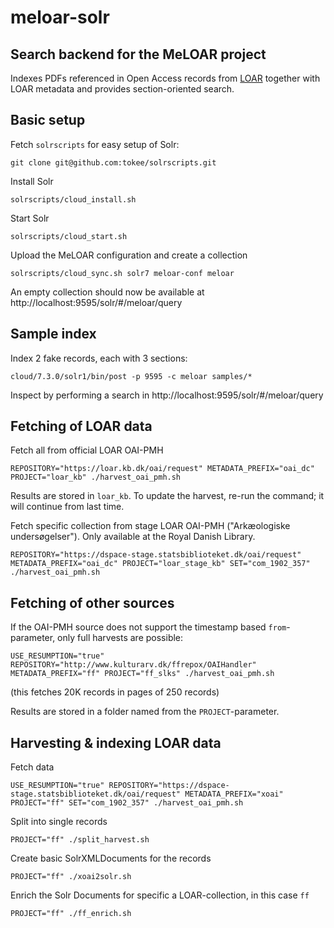 # meloar-solr

## Search backend for the MeLOAR project

Indexes PDFs referenced in Open Access records from [LOAR](https://loar.kb.dk/) together with LOAR metadata and provides section-oriented search.


## Basic setup

Fetch `solrscripts` for easy setup of Solr:

```
git clone git@github.com:tokee/solrscripts.git
```

Install Solr
```
solrscripts/cloud_install.sh
```

Start Solr
```
solrscripts/cloud_start.sh
```

Upload the MeLOAR configuration and create a collection
```
solrscripts/cloud_sync.sh solr7 meloar-conf meloar
```

An empty collection should now be available at http://localhost:9595/solr/#/meloar/query


## Sample index

Index 2 fake records, each with 3 sections:
```
cloud/7.3.0/solr1/bin/post -p 9595 -c meloar samples/*
```

Inspect by performing a search in http://localhost:9595/solr/#/meloar/query


## Fetching of LOAR data

Fetch all from official LOAR OAI-PMH
```
REPOSITORY="https://loar.kb.dk/oai/request" METADATA_PREFIX="oai_dc" PROJECT="loar_kb" ./harvest_oai_pmh.sh
```
Results are stored in `loar_kb`. To update the harvest, re-run the command; it will continue from last time.


Fetch specific collection from stage LOAR OAI-PMH ("Arkæologiske undersøgelser"). Only available at the Royal Danish Library.
```
REPOSITORY="https://dspace-stage.statsbiblioteket.dk/oai/request" METADATA_PREFIX="oai_dc" PROJECT="loar_stage_kb" SET="com_1902_357" ./harvest_oai_pmh.sh
```


## Fetching of other sources

If the OAI-PMH source does not support the timestamp based `from`-parameter, only full harvests are possible:
```
USE_RESUMPTION="true" REPOSITORY="http://www.kulturarv.dk/ffrepox/OAIHandler" METADATA_PREFIX="ff" PROJECT="ff_slks" ./harvest_oai_pmh.sh
```
(this fetches 20K records in pages of 250 records)

Results are stored in a folder named from the `PROJECT`-parameter.

## Harvesting & indexing LOAR data

Fetch data
```
USE_RESUMPTION="true" REPOSITORY="https://dspace-stage.statsbiblioteket.dk/oai/request" METADATA_PREFIX="xoai" PROJECT="ff" SET="com_1902_357" ./harvest_oai_pmh.sh
```

Split into single records
```
PROJECT="ff" ./split_harvest.sh
```

Create basic SolrXMLDocuments for the records
```
PROJECT="ff" ./xoai2solr.sh
```

Enrich the Solr Documents for specific a LOAR-collection, in this case `ff`
```
PROJECT="ff" ./ff_enrich.sh
```
